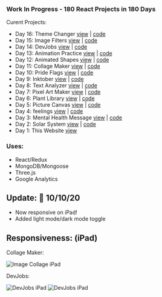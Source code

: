 ### Work In Progress - 180 React Projects in 180 Days 
Curent Projects: 
- Day 16: Theme Changer [view](http://kathleenwang180projects.surge.sh/day/16) | [code](https://github.com/kathleenfwang/180-React-Projects/blob/master/src/pages/Day18.js)
- Day 15: Image Filters [view](http://kathleenwang180projects.surge.sh/day/15) | [code](https://github.com/kathleenfwang/180-React-Projects/blob/master/src/pages/Day17.js)
- Day 14: DevJobs [view](http://kathleenwang180projects.surge.sh/day/14) | [code](https://github.com/kathleenfwang/180-React-Projects/blob/master/src/pages/Day16.js)
- Day 13: Animation Practice [view](http://kathleenwang180projects.surge.sh/day/13)  | [code](https://github.com/kathleenfwang/180-React-Projects/blob/master/src/pages/Day14.js)
- Day 12: Animated Shapes [view](http://kathleenwang180projects.surge.sh/day/12)  | [code](https://github.com/kathleenfwang/180-React-Projects/blob/master/src/pages/Day13.js)
- Day 11: Collage Maker [view](http://kathleenwang180projects.surge.sh/day/11) | [code](https://github.com/kathleenfwang/180-React-Projects/blob/master/src/pages/Day11.js)
- Day 10: Pride Flags [view](http://kathleenwang180projects.surge.sh/day/10) | [code](https://github.com/kathleenfwang/180-React-Projects/blob/master/src/pages/Day10.js)
- Day 9: Inktober [view](http://kathleenwang180projects.surge.sh/day/9) | [code](https://github.com/kathleenfwang/180-React-Projects/blob/master/src/pages/Day9.js)
- Day 8: Text Analyzer [view](http://kathleenwang180projects.surge.sh/day/8) | [code](https://github.com/kathleenfwang/180-React-Projects/blob/master/src/pages/Day8.js)
- Day 7: Pixel Art Maker [view](http://kathleenwang180projects.surge.sh/day/7) | [code](https://github.com/kathleenfwang/180-React-Projects/blob/master/src/pages/Day7.js)
- Day 6: Plant Library [view](http://kathleenwang180projects.surge.sh/day/6) | [code](https://github.com/kathleenfwang/180-React-Projects/blob/master/src/pages/Day6.js)
- Day 5: Picture Canvas [view](http://kathleenwang180projects.surge.sh/day/5) | [code](https://github.com/kathleenfwang/180-React-Projects/blob/master/src/pages/Day5.js)
- Day 4: feelings [view](http://kathleenwang180projects.surge.sh/day/4) | [code](https://github.com/kathleenfwang/180-React-Projects/blob/master/src/pages/Day4.js)
- Day 3: Mental Health Message [view](http://kathleenwang180projects.surge.sh/day/3) | [code](https://github.com/kathleenfwang/180-React-Projects/blob/master/src/pages/Day3.js)
- Day 2: Solar System [view](http://kathleenwang180projects.surge.sh/day/2) | [code](https://github.com/kathleenfwang/180-React-Projects/blob/master/src/pages/Day2.js)
- Day 1: This Website [view](kathleenwang180projects.surge.sh/)
### Uses: 
- React/Redux 
- MongoDB/Mongoose 
- Three.js 
- Google Analytics
## Update: 🎉 10/10/20
* Now responsive on iPad!
* Added light mode/dark mode toggle
## Responsiveness: (iPad)
Collage Maker: 

![Image Collage iPad](https://media.discordapp.net/attachments/701277128951595030/765401705256058910/image.png?width=338&height=400)

DevJobs:

![DevJobs iPad](https://media.discordapp.net/attachments/701277128951595032/770106251278942238/e1d7e1da24862750caff501a3e99bfc6.png?width=395&height=577)
![DevJobs iPad](https://media.discordapp.net/attachments/701277128951595032/770106821285117952/2020-10-25.png?width=395&height=577)
 
